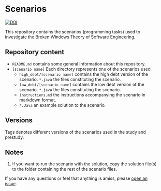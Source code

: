 # Scenarios

[![DOI](https://zenodo.org/badge/313999830.svg)](https://zenodo.org/badge/latestdoi/313999830)

This repository contains the scenarios (programming tasks) used to investigate the Broken Windows Theory of Software Engineering. 

## Repository content

* `README.md` contains some general information about this repository.
* `[scenario name]` Each directory represents one of the scenarios used.
    * `high_debt/[scenario name]` contains the high debt version of the scenario.
        `*.java` the files constituting the scenario.
    * `low_debt/[scenario name]` contains the low debt version of the scenario.
        `*.java` the files constituting the scenario.
    * `instructions.md` the instructions accompanying the scenario in markdown format.
    * `*.Java` an example solution to the scenario.

## Versions
Tags denotes different versions of the scenarios used in the study and prestudy.

## Notes
1. If you want to run the scenario with the solution, copy the solution file(s) to the folder containing the rest of the scenario files.

If you have any questions or feel that anything is amiss, please [open an issue](https://github.com/BWTSE/Scenarios/issues).
